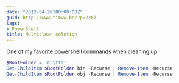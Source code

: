 ```yaml
---
date: "2012-04-26T00:00:00Z"
guid: http://www.timvw.be/?p=2267
tags:
- PowerShell
title: Multiclean solution
---
```

One of my favorite powershell commands when cleaning up:

```powershell
$RootFolder = 'C:\tfs'
Get-ChildItem $RootFolder bin -Recurse | Remove-Item -Recurse
Get-ChildItem $RootFolder obj -Recurse | Remove-Item -Recurse
```